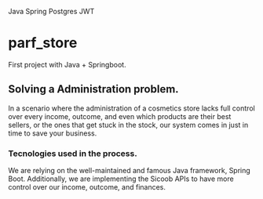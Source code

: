 Java Spring Postgres JWT

# parf_store
First project with Java + Springboot.

## Solving a Administration problem.
In a scenario where the administration of a cosmetics store lacks full control over every income, outcome, and even which products are their best sellers, or the ones that get stuck in the stock, our system comes in just in time to save your business.

### Tecnologies used in the process.
We are relying on the well-maintained and famous Java framework, Spring Boot. Additionally, we are implementing the Sicoob APIs to have more control over our income, outcome, and finances.